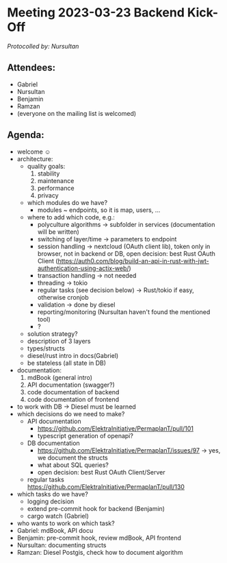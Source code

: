 # Meeting 2023-03-23 Backend Kick-Off

_Protocolled by: Nursultan_

## Attendees:

-   Gabriel
-   Nursultan
-   Benjamin
-   Ramzan
-   (everyone on the mailing list is welcomed)

## Agenda:

-   welcome ☺️
-   architecture:
    -   quality goals:
        1. stability
        2. maintenance
        3. performance
        4. privacy
    -   which modules do we have?
        -   modules ~ endpoints, so it is map, users, ...
    -   where to add which code, e.g.:
        -   polyculture algorithms -> subfolder in services (documentation will be written)
        -   switching of layer/time -> parameters to endpoint
        -   session handling -> nextcloud (OAuth client lib), token only in browser, not in backend or DB, open decision: best Rust OAuth Client (https://auth0.com/blog/build-an-api-in-rust-with-jwt-authentication-using-actix-web/)
        -   transaction handling -> not needed
        -   threading -> tokio
        -   regular tasks (see decision below) -> Rust/tokio if easy, otherwise cronjob
        -   validation -> done by diesel
        -   reporting/monitoring (Nursultan haven't found the mentioned tool)
        -   ?
    -   solution strategy?
       - description of 3 layers
       - types/structs
       - diesel/rust intro in docs(Gabriel)
       - be stateless (all state in DB)
-   documentation:
    1. mdBook (general intro)
    2. API documentation (swagger?)
    3. code documentation of backend
    4. code documentation of frontend
-   to work with DB -> Diesel must be learned
-   which decisions do we need to make?
    -   API documentation
        -   https://github.com/ElektraInitiative/PermaplanT/pull/101
        - typescript generation of openapi?
    -   DB documentation
        -   https://github.com/ElektraInitiative/PermaplanT/issues/97 -> yes, we document the structs
        -   what about SQL queries?
        - open decision: best Rust OAuth Client/Server
    -   regular tasks https://github.com/ElektraInitiative/PermaplanT/pull/130
-   which tasks do we have?
    -   logging decision
    -   extend pre-commit hook for backend (Benjamin)
    -   cargo watch (Gabriel)
-   who wants to work on which task?
   - Gabriel: mdBook, API docu
   - Benjamin: pre-commit hook, review mdBook, API frontend
   - Nursultan: documenting structs
   - Ramzan: Diesel Postgis, check how to document algorithm
